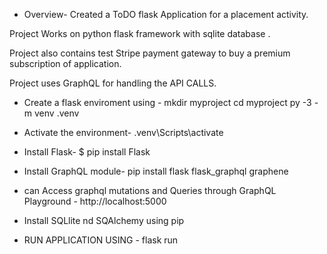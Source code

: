 * Overview-
Created a ToDO flask Application for a placement activity.

Project Works on python flask framework with sqlite database .

Project also contains test Stripe payment gateway to buy a premium subscription of application.

Project uses GraphQL for handling the API CALLS.

* Create a flask enviroment using -
 mkdir myproject
cd myproject
py -3 -m venv .venv

* Activate the environment-
  .venv\Scripts\activate
* Install Flask-
  $ pip install Flask
* Install GraphQL module-
pip install flask  flask_graphql graphene

* can Access graphql mutations and Queries through GraphQL Playground - http://localhost:5000 

* Install SQLlite nd SQAlchemy using pip

* RUN APPLICATION USING - flask  run


